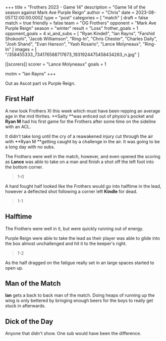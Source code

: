 +++
title = "Frothers 2023 - Game 14"
description = "Game 14 of the season against Mark Ave Purple Reign"
author = "Chris"
date = 2023-08-05T12:00:00.000Z
type = "post"
categories = [ "match" ]
draft = false
match = true
friendly = false
team = "OG Frothers"
opponent = "Mark Ave Purple Reign"
season = "winter"
result = "Loss"
frother_goals = 1
opponent_goals = 4
xi_and_subs = [
  "Ryan Kindell",
  "Ian Rayns",
  "Farshid Shokoohi",
  "Jacob Williamson",
  "Ring-In",
  "Chris Chester",
  "Charles Daily",
  "Josh Shand",
  "Evan Hanson",
  "Yash Rosario",
  "Lance Molyneaux",
  "Ring-In"
]
images = [ "/358455333_734176568717673_1931924475458434263_n.jpg" ]

[[scorers]]
scorer = "Lance Molyneaux"
goals = 1

motm = "Ian Rayns"
+++

Out as Ascot part vs Purple Reign.

## First Half

A new look Frothers XI this week which must have been repping an average age in the mid thirties. **Salty **was enticed out of physio's pocket and **Ryan M** had his first game for the Frothers after some time on the sideline with an ACL.

It didn't take long until the cry of a reawakened injury cut through the air with **Ryan M **getting caught by a challenge in the air. It was going to be a long day with no subs.

The Frothers were well in the match, however, and even opened the scoring as **Lance** was able to take on a man and finish a shot off the left foot into the bottom corner.

> 1-0

A hard fought half looked like the Frothers would go into halftime in the lead, however a deflected shot following a corner left **Kindle** for dead.

> 1-1

## Halftime

The Frothers were well in it, but were quickly running out of energy.

Purple Reign were able to take the lead as their player was able to glide into the box almost unchallenged and hit it to the keeper's right.

> 1-2

As the half dragged on the fatigue really set in an large spaces started to open up.

## Man of the Match

**Ian** gets a back to back man of the match. Doing heaps of running up the wing is only bettered by bringing enough beers for the boys to really get stuck in afterwards.

## Dick of the Day

Anyone that didn't show. One sub would have been the difference.
